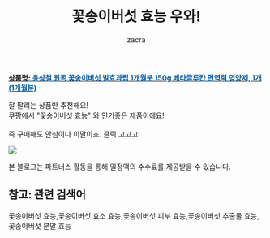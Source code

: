 ﻿---
layout: post
title:  "꽃송이버섯 효능 우와!"
author: zacra
categories: [ 아이템 ]
tags: [꽃송이버섯 효능,꽃송이버섯 효소 효능,꽃송이버섯 피부 효능,꽃송이버섯 추출물 효능,꽃송이버섯 분말 효능]
image: https://static.coupangcdn.com/image/vendor_inventory/e2d2/c5788e1abd3b8c88779382cd8ed3747497cc03e27445e603aea18ce2afb0.jpg 
description: "쿠팡에서 꽃송이버섯 효능 관련 상품으로 가장 잘팔리는 제품 중 하나라는 사실!!."
rating: 4.5
---

<a href="https://link.coupang.com/re/AFFSDP?lptag=AF8407795&pageKey=2112062822&itemId=3587633917&vendorItemId=71573424082&traceid=V0-153-b73b806eec0959cd"><b>상품명: <font color='#01579B'>윤상철 원목 꽃송이버섯 발효과립 1개월분 150g 베타글루칸 면역력 영양제, 1개 (1개월분)</font></b></a>

잘 팔리는 상품만 추천해요!<br/>
쿠팡에서 "꽃송이버섯 효능" 와 인기좋은 제품이에요!<br/><br/>
즉 구매해도 안심이다 이말이죠. 클릭 고고고! <br/>



<a href="https://link.coupang.com/re/AFFSDP?lptag=AF8407795&pageKey=2112062822&itemId=3587633917&vendorItemId=71573424082&traceid=V0-153-b73b806eec0959cd"><img src="https://thumbnail7.coupangcdn.com/thumbnails/remote/q89/image/vendor_inventory/68d1/87f901707160461a6e108e7e1fb0c6f55934ccc4de7ee5620cf5fb145c1c.jpg"></a> 

본 블로그는 파트너스 활동을 통해 일정액의 수수료를 제공받을 수 있습니다.

## 참고: 관련 검색어    
꽃송이버섯 효능,꽃송이버섯 효소 효능,꽃송이버섯 피부 효능,꽃송이버섯 추출물 효능,꽃송이버섯 분말 효능